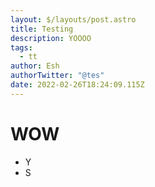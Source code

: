 ```yaml
---
layout: $/layouts/post.astro
title: Testing
description: YOOOO
tags:
  - tt
author: Esh
authorTwitter: "@tes"
date: 2022-02-26T18:24:09.115Z
---
```

# WOW
- Y
- S